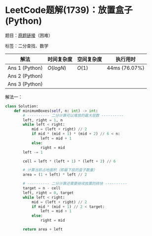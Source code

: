 # LeetCode题解(1739)：放置盒子(Python)

题目：[原题链接](https://leetcode-cn.com/problems/building-boxes/)（困难）

标签：二分查找、数学

| 解法           | 时间复杂度 | 空间复杂度 | 执行用时      |
| -------------- | ---------- | ---------- | ------------- |
| Ans 1 (Python) | $O(logN)$  | $O(1)$     | 44ms (76.07%) |
| Ans 2 (Python) |            |            |               |
| Ans 3 (Python) |            |            |               |

解法一：

```python
class Solution:
    def minimumBoxes(self, n: int) -> int:
        # ---------- 二分计算可以堆放的最大层数 ----------
        left, right = 1, n
        while left < right:
            mid = (left + right) // 2
            if mid * (mid + 1) * (mid + 2) // 6 < n:
                left = mid + 1
            else:
                right = mid
        left -= 1

        cell = left * (left + 1) * (left + 2) // 6

        # 计算当前占地面积（即最下层的盒子数量）
        area = (1 + left) * left // 2

        # ---------- 二分计算还需要继续放置的砖块 ----------
        target = n - cell
        left, right = 0, target
        while left < right:
            mid = (left + right) // 2
            if mid * (mid + 1) // 2 < target:
                left = mid + 1
            else:
                right = mid

        return area + left
```

